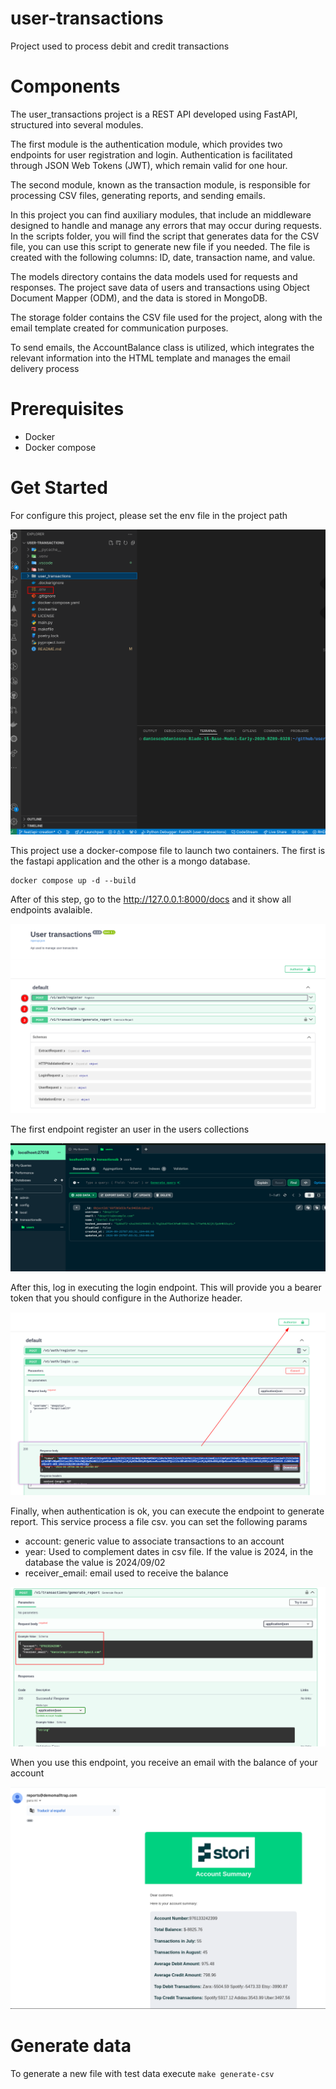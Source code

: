 # user-transactions

Project used to process debit and credit transactions

# Components

The user_transactions project is a REST API developed using FastAPI, structured into several modules.

The first module is the authentication module, which provides two endpoints for user registration and login. Authentication is facilitated through JSON Web Tokens (JWT), which remain valid for one hour.

The second module, known as the transaction module, is responsible for processing CSV files, generating reports, and sending emails.

In this project you can find auxiliary modules, that include an middleware designed to handle and manage any errors that may occur during requests. In the scripts folder, you will find the script that generates data for the CSV file, you can use this script to generate new file if you needed. The file is created with the following columns: ID, date, transaction name, and value.

The models directory contains the data models used for requests and responses. The project save data of users and transactions using Object Document Mapper (ODM), and the data is stored in MongoDB.


The storage folder contains the CSV file used for the project, along with the email template created for communication purposes.

To send emails, the AccountBalance class is utilized, which integrates the relevant information into the HTML template and manages the email delivery process


# Prerequisites

- Docker
- Docker compose


# Get Started


For configure this project, please set the env file in the project path

![alt text](/user_transactions/storage/readme/setenv.png)


This project use a docker-compose file to launch two containers. The first is the fastapi application and the other is a mongo database.

```
docker compose up -d --build
```

After of this step, go to the http://127.0.0.1:8000/docs and it show all endpoints avalaible.

![alt text](/user_transactions/storage/readme/fastapi.png)

The first endpoint register an user in the users collections

![alt text](/user_transactions/storage/readme/mongo.png)

After this, log in executing the login endpoint. This will provide you a bearer token that you should configure in the Authorize header.


![alt text](/user_transactions/storage/readme/login.png)

Finally, when authentication is ok, you can execute the endpoint to generate report. This service process a file csv. you can set the following params

- account: generic value to associate transactions to an account 
- year: Used to complement dates in csv file. If the value is 2024, in the database the value is 2024/09/02
- receiver_email: email used to receive the balance


![alt text](/user_transactions/storage/readme/generate_report.png)


When you use this endpoint, you receive an email with the balance of your account

![alt text](/user_transactions/storage/readme/report.png)

# Generate data

To generate a new file with test data execute `make generate-csv`